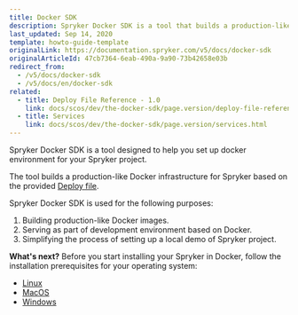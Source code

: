 ```yaml
---
title: Docker SDK
description: Spryker Docker SDK is a tool that builds a production-like Docker infrustructure for Spryker.
last_updated: Sep 14, 2020
template: howto-guide-template
originalLink: https://documentation.spryker.com/v5/docs/docker-sdk
originalArticleId: 47cb7364-6eab-490a-9a90-73b42658e03b
redirect_from:
  - /v5/docs/docker-sdk
  - /v5/docs/en/docker-sdk
related:
  - title: Deploy File Reference - 1.0
    link: docs/scos/dev/the-docker-sdk/page.version/deploy-file-reference-1.0.html
  - title: Services
    link: docs/scos/dev/the-docker-sdk/page.version/services.html
---
```


Spryker Docker SDK is a tool designed to help you set up docker environment for your Spryker project.

The tool builds a production-like Docker infrastructure for Spryker based on the provided [Deploy file](/docs/scos/dev/installation/spryker-in-docker/docker-sdk/deploy-file-reference-1.0.html).

Spryker Docker SDK is used for the following purposes:

1. Building production-like Docker images.
2. Serving as part of development environment based on Docker.
3. Simplifying the process of setting up a local demo of Spryker project.

**What's next?**
Before you start installing your Spryker in Docker, follow the installation prerequisites for your operating system:
* [Linux](/docs/scos/dev/installation/spryker-in-docker/docker-installation-prerequisites/docker-installation-prerequisites-linux.html)
* [MacOS](/docs/scos/dev/installation/spryker-in-docker/docker-installation-prerequisites/docker-installation-prerequisites-macos.html)
* [Windows](/docs/scos/dev/installation/spryker-in-docker/docker-installation-prerequisites/docker-installation-prerequisites-windows.html)

<!-- Last review date: Aug 06, 2019by Mike Kalinin, Andrii Tserkovnyi -->
